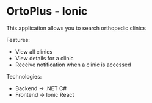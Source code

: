 # OrtoPlus - Ionic

This application allows you to search orthopedic clinics  

Features:

- View all clinics
- View details for a clinic
- Receive notification when a clinic is accessed

Technologies:

- Backend -> .NET C#
- Frontend -> Ionic React